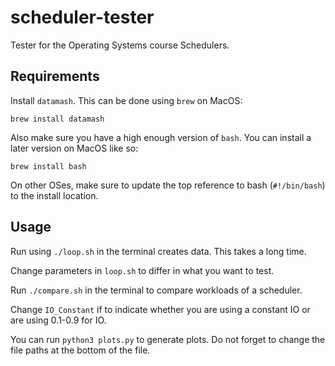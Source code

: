 # scheduler-tester
Tester for the Operating Systems course Schedulers. 

## Requirements
Install `datamash`. This can be done using `brew` on MacOS:

```
brew install datamash
```

Also make sure you have a high enough version of `bash`. You can install a later version on MacOS like so:

`brew install bash`

On other OSes, make sure to update the top reference to bash (`#!/bin/bash`) to the install location.

## Usage
Run using `./loop.sh` in the terminal creates data. This takes a long time. 

Change parameters in `loop.sh` to differ in what you want to test.

Run `./compare.sh` in the terminal to compare workloads of a scheduler. 

Change `IO_Constant` if to indicate whether you are using a constant IO or are using 0.1-0.9 for IO.

You can run `python3 plots.py` to generate plots. Do not forget to change the file paths at the bottom of the file.
